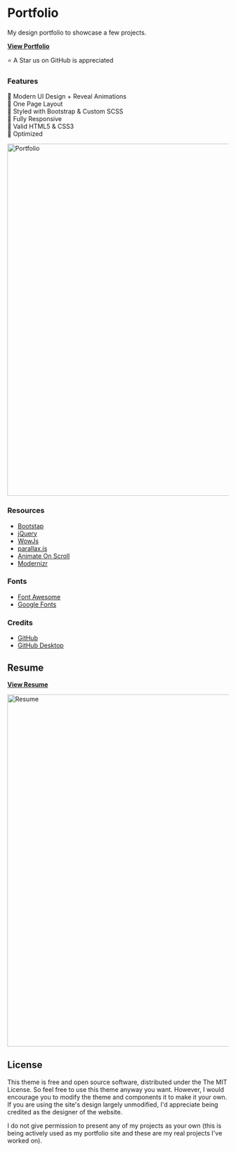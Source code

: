 # Portfolio

My design portfolio to showcase a few projects.

**[View Portfolio](https://jaiimeriios.com)**

:star: A Star us on GitHub is appreciated

### Features

:leaves: Modern UI Design + Reveal Animations\
:leaves: One Page Layout\
:leaves: Styled with Bootstrap & Custom SCSS\
:leaves: Fully Responsive\
:leaves: Valid HTML5 & CSS3\
:leaves: Optimized

<img src="https://github.com/jaiimeriios/Portfolio/blob/master/images/rm-index.png" alt="Portfolio" width="800px" />

### Resources

-   [Bootstap](https://getbootstrap.com)
-   [jQuery](https://jquery.com)
-   [WowJs](https://wowjs.uk)
-   [parallax.js](http://pixelcog.github.io/parallax.js/)
-   [Animate On Scroll](https://michalsnik.github.io/aos/)
-   [Modernizr](modernizr)

### Fonts

-   [Font Awesome](https://fontawesome.com)
-   [Google Fonts](http://www.google.com/fonts)

### Credits

-   [GitHub](https://github.com/)
-   [GitHub Desktop](https://desktop.github.com/)

## Resume

**[View Resume](https://jaiimeriios.com/resume)**

<img src="https://github.com/jaiimeriios/Portfolio/blob/master/images/rm-resume.png" alt="Resume" width="800px" />

## License

This theme is free and open source software, distributed under the The MIT License. So feel free to use this theme anyway you want. However, I would encourage you to modify the theme and components it to make it your own. If you are using the site's design largely unmodified, I'd appreciate being credited as the designer of the website.

I do not give permission to present any of my projects as your own (this is being actively used as my portfolio site and these are my real projects I've worked on).